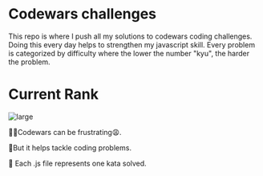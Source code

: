# Codewars challenges 
This repo is where I push all my solutions to codewars coding challenges. Doing this every day helps to strengthen my javascript skill.  Every problem is categorized by difficulty where the lower the number "kyu", the harder the problem.
# Current Rank

![large](https://user-images.githubusercontent.com/97654031/212571312-ab0119b4-3ca6-4c61-81f6-255c320a9cf9.svg)


🤦‍♂️Codewars can be frustrating😩.

🥳But it helps tackle coding problems.

🎯 Each .js file represents one kata solved.
